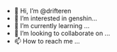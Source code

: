 - 👋 Hi, I’m @drifteren
- 👀 I’m interested in genshin...
- 🌱 I’m currently learning ...
- 💞️ I’m looking to collaborate on ...
- 📫 How to reach me ...

<!---
drifteren/drifteren is a ✨ special ✨ repository because its `README.md` (this file) appears on your GitHub profile.
You can click the Preview link to take a look at your changes.
--->
